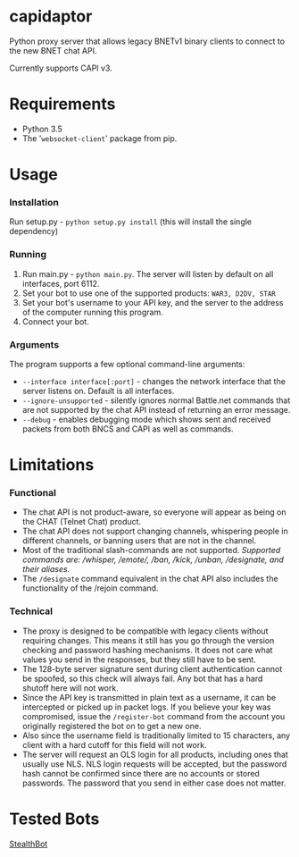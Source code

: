 # capidaptor
Python proxy server that allows legacy BNETv1 binary clients to connect to the new BNET chat API.

Currently supports CAPI v3.

# Requirements
- Python 3.5
- The '`websocket-client`' package from pip.

# Usage
### Installation
Run setup.py - `python setup.py install` (this will install the single dependency)

### Running
1. Run main.py - `python main.py`. The server will listen by default on all interfaces, port 6112.
2. Set your bot to use one of the supported products: `WAR3, D2DV, STAR`
3. Set your bot's username to your API key, and the server to the address of the computer running this program.
4. Connect your bot.

### Arguments
The program supports a few optional command-line arguments:
* `--interface interface[:port]` - changes the network interface that the server listens on. Default is all interfaces.
* `--ignore-unsupported` - silently ignores normal Battle.net commands that are not supported by the chat API instead of returning an error message.
* `--debug` - enables debugging mode which shows sent and received packets from both BNCS and CAPI as well as commands.

# Limitations
### Functional
* The chat API is not product-aware, so everyone will appear as being on the CHAT (Telnet Chat) product.
* The chat API does not support changing channels, whispering people in different channels, or banning users that are not in the channel.
* Most of the traditional slash-commands are not supported. *Supported commands are: /whisper, /emote/, /ban, /kick, /unban, /designate, and their aliases.*
* The `/designate` command equivalent in the chat API also includes the functionality of the /rejoin command.

### Technical
* The proxy is designed to be compatible with legacy clients without requiring changes. This means it still has you go through the version checking and password hashing mechanisms. It does not care what values you send in the responses, but they still have to be sent.
* The 128-byte server signature sent during client authentication cannot be spoofed, so this check will always fail. Any bot that has a hard shutoff here will not work.
* Since the API key is transmitted in plain text as a username, it can be intercepted or picked up in packet logs. If you believe your key was compromised, issue the `/register-bot` command from the account you originally registered the bot on to get a new one.
* Also since the username field is traditionally limited to 15 characters, any client with a hard cutoff for this field will not work.
* The server will request an OLS login for all products, including ones that usually use NLS. NLS login requests will be accepted, but the password hash cannot be confirmed since there are no accounts or stored passwords. The password that you send in either case does not matter.

# Tested Bots
[StealthBot](https://github.com/stealthbot/StealthBot)

